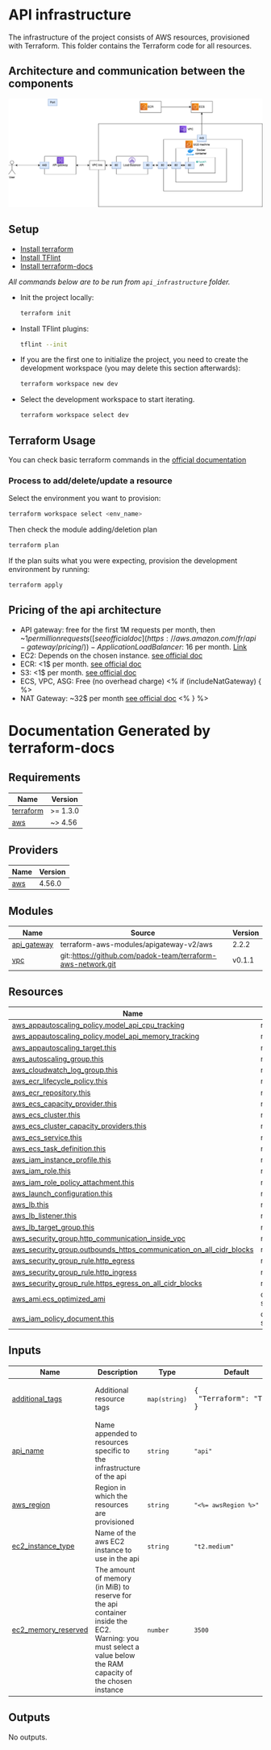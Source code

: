 # API infrastructure

The infrastructure of the project consists of AWS resources, provisioned with Terraform.
This folder contains the Terraform code for all resources.

## Architecture and communication between the components
![Architecture and communication between the components](schema/architecture.png)

## Setup
- [Install terraform](https://developer.hashicorp.com/terraform/tutorials/aws-get-started/install-cli#install-terraform)
- [Install TFlint](https://github.com/terraform-linters/tflint#installation)
- [Install terraform-docs](https://github.com/terraform-docs/terraform-docs#installation)

*All commands below are to be run from `api_infrastructure` folder.*

- Init the project locally:
  ```bash
  terraform init
  ```

- Install TFlint plugins:
  ```bash
  tflint --init
  ```

- If you are the first one to initialize the project, you need to create the development 
workspace (you may delete this section afterwards):
  ```bash
  terraform workspace new dev
  ```

- Select the development workspace to start iterating.
  ```bash
  terraform workspace select dev
  ```

## Terraform Usage
You can check basic terraform commands in the [official documentation](https://developer.hashicorp.com/terraform/cli/commands)

### Process to add/delete/update a resource

Select the environment you want to provision:
```bash
terraform workspace select <env_name>
```

Then check the module adding/deletion plan
  ```bash
  terraform plan
  ```

If the plan suits what you were expecting, provision the development environment by running:

  ```bash
  terraform apply
  ```

## Pricing of the api architecture
- API gateway: free for the first 1M requests per month, then ~$1 per million requests  ([see official doc](https://aws.amazon.com/fr/api-gateway/pricing/))- Application Load Balancer: ~16$ per month. [Link](https://aws.amazon.com/fr/elasticloadbalancing/pricing/)
- EC2: Depends on the chosen instance. [see official doc](https://aws.amazon.com/fr/ec2/pricing/on-demand/)
- ECR: <1$ per month. [see official doc](https://aws.amazon.com/fr/ecr/pricing/)
- S3: <1$ per month. [see official doc](https://aws.amazon.com/fr/s3/pricing/)
- ECS, VPC, ASG: Free (no overhead charge)
<% if (includeNatGateway) { %>
- NAT Gateway: ~32$ per month [see official doc](https://aws.amazon.com/fr/vpc/pricing/)
<% } %>

# Documentation Generated by terraform-docs
<!-- BEGIN_TF_DOCS -->
## Requirements

| Name | Version |
|------|---------|
| <a name="requirement_terraform"></a> [terraform](#requirement\_terraform) | >= 1.3.0 |
| <a name="requirement_aws"></a> [aws](#requirement\_aws) | ~> 4.56 |

## Providers

| Name | Version |
|------|---------|
| <a name="provider_aws"></a> [aws](#provider\_aws) | 4.56.0 |

## Modules

| Name | Source | Version |
|------|--------|---------|
| <a name="module_api_gateway"></a> [api\_gateway](#module\_api\_gateway) | terraform-aws-modules/apigateway-v2/aws | 2.2.2 |
| <a name="module_vpc"></a> [vpc](#module\_vpc) | git::https://github.com/padok-team/terraform-aws-network.git | v0.1.1 |

## Resources

| Name | Type |
|------|------|
| [aws_appautoscaling_policy.model_api_cpu_tracking](https://registry.terraform.io/providers/hashicorp/aws/latest/docs/resources/appautoscaling_policy) | resource |
| [aws_appautoscaling_policy.model_api_memory_tracking](https://registry.terraform.io/providers/hashicorp/aws/latest/docs/resources/appautoscaling_policy) | resource |
| [aws_appautoscaling_target.this](https://registry.terraform.io/providers/hashicorp/aws/latest/docs/resources/appautoscaling_target) | resource |
| [aws_autoscaling_group.this](https://registry.terraform.io/providers/hashicorp/aws/latest/docs/resources/autoscaling_group) | resource |
| [aws_cloudwatch_log_group.this](https://registry.terraform.io/providers/hashicorp/aws/latest/docs/resources/cloudwatch_log_group) | resource |
| [aws_ecr_lifecycle_policy.this](https://registry.terraform.io/providers/hashicorp/aws/latest/docs/resources/ecr_lifecycle_policy) | resource |
| [aws_ecr_repository.this](https://registry.terraform.io/providers/hashicorp/aws/latest/docs/resources/ecr_repository) | resource |
| [aws_ecs_capacity_provider.this](https://registry.terraform.io/providers/hashicorp/aws/latest/docs/resources/ecs_capacity_provider) | resource |
| [aws_ecs_cluster.this](https://registry.terraform.io/providers/hashicorp/aws/latest/docs/resources/ecs_cluster) | resource |
| [aws_ecs_cluster_capacity_providers.this](https://registry.terraform.io/providers/hashicorp/aws/latest/docs/resources/ecs_cluster_capacity_providers) | resource |
| [aws_ecs_service.this](https://registry.terraform.io/providers/hashicorp/aws/latest/docs/resources/ecs_service) | resource |
| [aws_ecs_task_definition.this](https://registry.terraform.io/providers/hashicorp/aws/latest/docs/resources/ecs_task_definition) | resource |
| [aws_iam_instance_profile.this](https://registry.terraform.io/providers/hashicorp/aws/latest/docs/resources/iam_instance_profile) | resource |
| [aws_iam_role.this](https://registry.terraform.io/providers/hashicorp/aws/latest/docs/resources/iam_role) | resource |
| [aws_iam_role_policy_attachment.this](https://registry.terraform.io/providers/hashicorp/aws/latest/docs/resources/iam_role_policy_attachment) | resource |
| [aws_launch_configuration.this](https://registry.terraform.io/providers/hashicorp/aws/latest/docs/resources/launch_configuration) | resource |
| [aws_lb.this](https://registry.terraform.io/providers/hashicorp/aws/latest/docs/resources/lb) | resource |
| [aws_lb_listener.this](https://registry.terraform.io/providers/hashicorp/aws/latest/docs/resources/lb_listener) | resource |
| [aws_lb_target_group.this](https://registry.terraform.io/providers/hashicorp/aws/latest/docs/resources/lb_target_group) | resource |
| [aws_security_group.http_communication_inside_vpc](https://registry.terraform.io/providers/hashicorp/aws/latest/docs/resources/security_group) | resource |
| [aws_security_group.outbounds_https_communication_on_all_cidr_blocks](https://registry.terraform.io/providers/hashicorp/aws/latest/docs/resources/security_group) | resource |
| [aws_security_group_rule.http_egress](https://registry.terraform.io/providers/hashicorp/aws/latest/docs/resources/security_group_rule) | resource |
| [aws_security_group_rule.http_ingress](https://registry.terraform.io/providers/hashicorp/aws/latest/docs/resources/security_group_rule) | resource |
| [aws_security_group_rule.https_egress_on_all_cidr_blocks](https://registry.terraform.io/providers/hashicorp/aws/latest/docs/resources/security_group_rule) | resource |
| [aws_ami.ecs_optimized_ami](https://registry.terraform.io/providers/hashicorp/aws/latest/docs/data-sources/ami) | data source |
| [aws_iam_policy_document.this](https://registry.terraform.io/providers/hashicorp/aws/latest/docs/data-sources/iam_policy_document) | data source |

## Inputs

| Name | Description                                                                                                                                                   | Type | Default | Required |
|------|---------------------------------------------------------------------------------------------------------------------------------------------------------------|------|---------|:--------:|
| <a name="input_additional_tags"></a> [additional\_tags](#input\_additional\_tags) | Additional resource tags                                                                                                                                      | `map(string)` | <pre>{<br>  "Terraform": "True"<br>}</pre> | no |
| <a name="input_api_name"></a> [api\_name](#input\_api\_name) | Name appended to resources specific to the infrastructure of the api                                                                                          | `string` | `"api"` | no |
| <a name="input_aws_region"></a> [aws\_region](#input\_aws\_region) | Region in which the resources are provisioned                                                                                                                 | `string` | `"<%= awsRegion %>"` | no |
| <a name="input_ec2_instance_type"></a> [ec2\_instance\_type](#input\_ec2\_instance\_type) | Name of the aws EC2 instance to use in the api                                                                                                                | `string` | `"t2.medium"` | no |
| <a name="input_ec2_memory_reserved"></a> [ec2\_memory\_reserved](#input\_ec2\_memory\_reserved) | The amount of memory (in MiB) to reserve for the api container inside the EC2. Warning: you must select a value below the RAM capacity of the chosen instance | `number` | `3500` | no |

## Outputs

No outputs.
<!-- END_TF_DOCS -->
<!-- DO NOT MANUALLY ADD DOCUMENTATION BEYOND THIS HOOK -->
